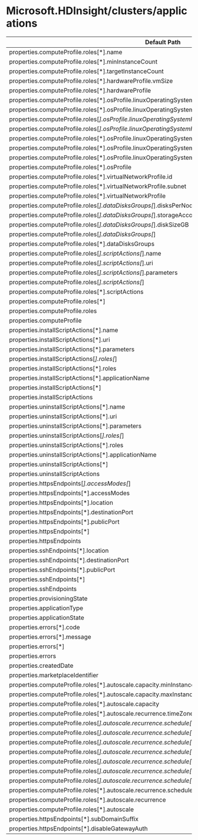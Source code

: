 # Microsoft.HDInsight/clusters/applications

| Default Path | Alias |
|---|---|
| properties.computeProfile.roles[*].name | Microsoft.HDInsight/clusters/applications/computeProfile.roles[*].name |
| properties.computeProfile.roles[*].minInstanceCount | Microsoft.HDInsight/clusters/applications/computeProfile.roles[*].minInstanceCount |
| properties.computeProfile.roles[*].targetInstanceCount | Microsoft.HDInsight/clusters/applications/computeProfile.roles[*].targetInstanceCount |
| properties.computeProfile.roles[*].hardwareProfile.vmSize | Microsoft.HDInsight/clusters/applications/computeProfile.roles[*].hardwareProfile.vmSize |
| properties.computeProfile.roles[*].hardwareProfile | Microsoft.HDInsight/clusters/applications/computeProfile.roles[*].hardwareProfile |
| properties.computeProfile.roles[*].osProfile.linuxOperatingSystemProfile.username | Microsoft.HDInsight/clusters/applications/computeProfile.roles[*].osProfile.linuxOperatingSystemProfile.username |
| properties.computeProfile.roles[*].osProfile.linuxOperatingSystemProfile.password | Microsoft.HDInsight/clusters/applications/computeProfile.roles[*].osProfile.linuxOperatingSystemProfile.password |
| properties.computeProfile.roles[*].osProfile.linuxOperatingSystemProfile.sshProfile.publicKeys[*].certificateData | Microsoft.HDInsight/clusters/applications/computeProfile.roles[*].osProfile.linuxOperatingSystemProfile.sshProfile.publicKeys[*].certificateData |
| properties.computeProfile.roles[*].osProfile.linuxOperatingSystemProfile.sshProfile.publicKeys[*] | Microsoft.HDInsight/clusters/applications/computeProfile.roles[*].osProfile.linuxOperatingSystemProfile.sshProfile.publicKeys[*] |
| properties.computeProfile.roles[*].osProfile.linuxOperatingSystemProfile.sshProfile.publicKeys | Microsoft.HDInsight/clusters/applications/computeProfile.roles[*].osProfile.linuxOperatingSystemProfile.sshProfile.publicKeys |
| properties.computeProfile.roles[*].osProfile.linuxOperatingSystemProfile.sshProfile | Microsoft.HDInsight/clusters/applications/computeProfile.roles[*].osProfile.linuxOperatingSystemProfile.sshProfile |
| properties.computeProfile.roles[*].osProfile.linuxOperatingSystemProfile | Microsoft.HDInsight/clusters/applications/computeProfile.roles[*].osProfile.linuxOperatingSystemProfile |
| properties.computeProfile.roles[*].osProfile | Microsoft.HDInsight/clusters/applications/computeProfile.roles[*].osProfile |
| properties.computeProfile.roles[*].virtualNetworkProfile.id | Microsoft.HDInsight/clusters/applications/computeProfile.roles[*].virtualNetworkProfile.id |
| properties.computeProfile.roles[*].virtualNetworkProfile.subnet | Microsoft.HDInsight/clusters/applications/computeProfile.roles[*].virtualNetworkProfile.subnet |
| properties.computeProfile.roles[*].virtualNetworkProfile | Microsoft.HDInsight/clusters/applications/computeProfile.roles[*].virtualNetworkProfile |
| properties.computeProfile.roles[*].dataDisksGroups[*].disksPerNode | Microsoft.HDInsight/clusters/applications/computeProfile.roles[*].dataDisksGroups[*].disksPerNode |
| properties.computeProfile.roles[*].dataDisksGroups[*].storageAccountType | Microsoft.HDInsight/clusters/applications/computeProfile.roles[*].dataDisksGroups[*].storageAccountType |
| properties.computeProfile.roles[*].dataDisksGroups[*].diskSizeGB | Microsoft.HDInsight/clusters/applications/computeProfile.roles[*].dataDisksGroups[*].diskSizeGB |
| properties.computeProfile.roles[*].dataDisksGroups[*] | Microsoft.HDInsight/clusters/applications/computeProfile.roles[*].dataDisksGroups[*] |
| properties.computeProfile.roles[*].dataDisksGroups | Microsoft.HDInsight/clusters/applications/computeProfile.roles[*].dataDisksGroups |
| properties.computeProfile.roles[*].scriptActions[*].name | Microsoft.HDInsight/clusters/applications/computeProfile.roles[*].scriptActions[*].name |
| properties.computeProfile.roles[*].scriptActions[*].uri | Microsoft.HDInsight/clusters/applications/computeProfile.roles[*].scriptActions[*].uri |
| properties.computeProfile.roles[*].scriptActions[*].parameters | Microsoft.HDInsight/clusters/applications/computeProfile.roles[*].scriptActions[*].parameters |
| properties.computeProfile.roles[*].scriptActions[*] | Microsoft.HDInsight/clusters/applications/computeProfile.roles[*].scriptActions[*] |
| properties.computeProfile.roles[*].scriptActions | Microsoft.HDInsight/clusters/applications/computeProfile.roles[*].scriptActions |
| properties.computeProfile.roles[*] | Microsoft.HDInsight/clusters/applications/computeProfile.roles[*] |
| properties.computeProfile.roles | Microsoft.HDInsight/clusters/applications/computeProfile.roles |
| properties.computeProfile | Microsoft.HDInsight/clusters/applications/computeProfile |
| properties.installScriptActions[*].name | Microsoft.HDInsight/clusters/applications/installScriptActions[*].name |
| properties.installScriptActions[*].uri | Microsoft.HDInsight/clusters/applications/installScriptActions[*].uri |
| properties.installScriptActions[*].parameters | Microsoft.HDInsight/clusters/applications/installScriptActions[*].parameters |
| properties.installScriptActions[*].roles[*] | Microsoft.HDInsight/clusters/applications/installScriptActions[*].roles[*] |
| properties.installScriptActions[*].roles | Microsoft.HDInsight/clusters/applications/installScriptActions[*].roles |
| properties.installScriptActions[*].applicationName | Microsoft.HDInsight/clusters/applications/installScriptActions[*].applicationName |
| properties.installScriptActions[*] | Microsoft.HDInsight/clusters/applications/installScriptActions[*] |
| properties.installScriptActions | Microsoft.HDInsight/clusters/applications/installScriptActions |
| properties.uninstallScriptActions[*].name | Microsoft.HDInsight/clusters/applications/uninstallScriptActions[*].name |
| properties.uninstallScriptActions[*].uri | Microsoft.HDInsight/clusters/applications/uninstallScriptActions[*].uri |
| properties.uninstallScriptActions[*].parameters | Microsoft.HDInsight/clusters/applications/uninstallScriptActions[*].parameters |
| properties.uninstallScriptActions[*].roles[*] | Microsoft.HDInsight/clusters/applications/uninstallScriptActions[*].roles[*] |
| properties.uninstallScriptActions[*].roles | Microsoft.HDInsight/clusters/applications/uninstallScriptActions[*].roles |
| properties.uninstallScriptActions[*].applicationName | Microsoft.HDInsight/clusters/applications/uninstallScriptActions[*].applicationName |
| properties.uninstallScriptActions[*] | Microsoft.HDInsight/clusters/applications/uninstallScriptActions[*] |
| properties.uninstallScriptActions | Microsoft.HDInsight/clusters/applications/uninstallScriptActions |
| properties.httpsEndpoints[*].accessModes[*] | Microsoft.HDInsight/clusters/applications/httpsEndpoints[*].accessModes[*] |
| properties.httpsEndpoints[*].accessModes | Microsoft.HDInsight/clusters/applications/httpsEndpoints[*].accessModes |
| properties.httpsEndpoints[*].location | Microsoft.HDInsight/clusters/applications/httpsEndpoints[*].location |
| properties.httpsEndpoints[*].destinationPort | Microsoft.HDInsight/clusters/applications/httpsEndpoints[*].destinationPort |
| properties.httpsEndpoints[*].publicPort | Microsoft.HDInsight/clusters/applications/httpsEndpoints[*].publicPort |
| properties.httpsEndpoints[*] | Microsoft.HDInsight/clusters/applications/httpsEndpoints[*] |
| properties.httpsEndpoints | Microsoft.HDInsight/clusters/applications/httpsEndpoints |
| properties.sshEndpoints[*].location | Microsoft.HDInsight/clusters/applications/sshEndpoints[*].location |
| properties.sshEndpoints[*].destinationPort | Microsoft.HDInsight/clusters/applications/sshEndpoints[*].destinationPort |
| properties.sshEndpoints[*].publicPort | Microsoft.HDInsight/clusters/applications/sshEndpoints[*].publicPort |
| properties.sshEndpoints[*] | Microsoft.HDInsight/clusters/applications/sshEndpoints[*] |
| properties.sshEndpoints | Microsoft.HDInsight/clusters/applications/sshEndpoints |
| properties.provisioningState | Microsoft.HDInsight/clusters/applications/provisioningState |
| properties.applicationType | Microsoft.HDInsight/clusters/applications/applicationType |
| properties.applicationState | Microsoft.HDInsight/clusters/applications/applicationState |
| properties.errors[*].code | Microsoft.HDInsight/clusters/applications/errors[*].code |
| properties.errors[*].message | Microsoft.HDInsight/clusters/applications/errors[*].message |
| properties.errors[*] | Microsoft.HDInsight/clusters/applications/errors[*] |
| properties.errors | Microsoft.HDInsight/clusters/applications/errors |
| properties.createdDate | Microsoft.HDInsight/clusters/applications/createdDate |
| properties.marketplaceIdentifier | Microsoft.HDInsight/clusters/applications/marketplaceIdentifier |
| properties.computeProfile.roles[*].autoscale.capacity.minInstanceCount | Microsoft.HDInsight/clusters/applications/computeProfile.roles[*].autoscale.capacity.minInstanceCount |
| properties.computeProfile.roles[*].autoscale.capacity.maxInstanceCount | Microsoft.HDInsight/clusters/applications/computeProfile.roles[*].autoscale.capacity.maxInstanceCount |
| properties.computeProfile.roles[*].autoscale.capacity | Microsoft.HDInsight/clusters/applications/computeProfile.roles[*].autoscale.capacity |
| properties.computeProfile.roles[*].autoscale.recurrence.timeZone | Microsoft.HDInsight/clusters/applications/computeProfile.roles[*].autoscale.recurrence.timeZone |
| properties.computeProfile.roles[*].autoscale.recurrence.schedule[*].days[*] | Microsoft.HDInsight/clusters/applications/computeProfile.roles[*].autoscale.recurrence.schedule[*].days[*] |
| properties.computeProfile.roles[*].autoscale.recurrence.schedule[*].days | Microsoft.HDInsight/clusters/applications/computeProfile.roles[*].autoscale.recurrence.schedule[*].days |
| properties.computeProfile.roles[*].autoscale.recurrence.schedule[*].timeAndCapacity.time | Microsoft.HDInsight/clusters/applications/computeProfile.roles[*].autoscale.recurrence.schedule[*].timeAndCapacity.time |
| properties.computeProfile.roles[*].autoscale.recurrence.schedule[*].timeAndCapacity.minInstanceCount | Microsoft.HDInsight/clusters/applications/computeProfile.roles[*].autoscale.recurrence.schedule[*].timeAndCapacity.minInstanceCount |
| properties.computeProfile.roles[*].autoscale.recurrence.schedule[*].timeAndCapacity.maxInstanceCount | Microsoft.HDInsight/clusters/applications/computeProfile.roles[*].autoscale.recurrence.schedule[*].timeAndCapacity.maxInstanceCount |
| properties.computeProfile.roles[*].autoscale.recurrence.schedule[*].timeAndCapacity | Microsoft.HDInsight/clusters/applications/computeProfile.roles[*].autoscale.recurrence.schedule[*].timeAndCapacity |
| properties.computeProfile.roles[*].autoscale.recurrence.schedule[*] | Microsoft.HDInsight/clusters/applications/computeProfile.roles[*].autoscale.recurrence.schedule[*] |
| properties.computeProfile.roles[*].autoscale.recurrence.schedule | Microsoft.HDInsight/clusters/applications/computeProfile.roles[*].autoscale.recurrence.schedule |
| properties.computeProfile.roles[*].autoscale.recurrence | Microsoft.HDInsight/clusters/applications/computeProfile.roles[*].autoscale.recurrence |
| properties.computeProfile.roles[*].autoscale | Microsoft.HDInsight/clusters/applications/computeProfile.roles[*].autoscale |
| properties.httpsEndpoints[*].subDomainSuffix | Microsoft.HDInsight/clusters/applications/httpsEndpoints[*].subDomainSuffix |
| properties.httpsEndpoints[*].disableGatewayAuth | Microsoft.HDInsight/clusters/applications/httpsEndpoints[*].disableGatewayAuth |

